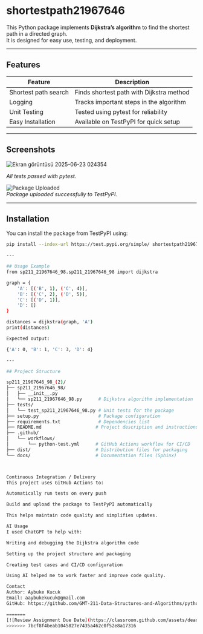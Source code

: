 # shortestpath21967646

This Python package implements **Dijkstra’s algorithm** to find the shortest path in a directed graph.  
It is designed for easy use, testing, and deployment.

---

## Features

| Feature              | Description                                |
|----------------------|--------------------------------------------|
| Shortest path search  | Finds shortest path with Dijkstra method  |
| Logging              | Tracks important steps in the algorithm   |
| Unit Testing         | Tested using pytest for reliability        |
| Easy Installation    | Available on TestPyPI for quick setup      |

---

## Screenshots

![Ekran görüntüsü 2025-06-23 024354](https://github.com/user-attachments/assets/d9a57c9c-22d7-4182-9382-4413f67de66a)

*All tests passed with pytest.*

![Package Uploaded](./screenshots/twine_uploaded.png)  
*Package uploaded successfully to TestPyPI.*

---

## Installation

You can install the package from TestPyPI using:

```bash
pip install --index-url https://test.pypi.org/simple/ shortestpath21967646

---

## Usage Example
from sp211_21967646_98.sp211_21967646_98 import dijkstra

graph = {
    'A': [('B', 1), ('C', 4)],
    'B': [('C', 2), ('D', 5)],
    'C': [('D', 1)],
    'D': []
}

distances = dijkstra(graph, 'A')
print(distances)

Expected output:

{'A': 0, 'B': 1, 'C': 3, 'D': 4}

---

## Project Structure

sp211_21967646_98_(2)/
├── sp211_21967646_98/
│   ├── __init__.py
│   └── sp211_21967646_98.py      # Dijkstra algorithm implementation
├── tests/
│   └── test_sp211_21967646_98.py # Unit tests for the package
├── setup.py                      # Package configuration
├── requirements.txt              # Dependencies list
├── README.md                    # Project description and instructions
├── .github/
│   └── workflows/
│       └── python-test.yml      # GitHub Actions workflow for CI/CD
├── dist/                        # Distribution files for packaging
└── docs/                        # Documentation files (Sphinx)



Continuous Integration / Delivery
This project uses GitHub Actions to:

Automatically run tests on every push

Build and upload the package to TestPyPI automatically

This helps maintain code quality and simplifies updates.

AI Usage
I used ChatGPT to help with:

Writing and debugging the Dijkstra algorithm code

Setting up the project structure and packaging

Creating test cases and CI/CD configuration

Using AI helped me to work faster and improve code quality.

Contact
Author: Aybuke Kucuk
Email: aaybukekucuk@gmail.com
GitHub: https://github.com/GMT-211-Data-Structures-and-Algorithms/python-packaging-admin-aaybukekucuk

=======
[![Review Assignment Due Date](https://classroom.github.com/assets/deadline-readme-button-22041afd0340ce965d47ae6ef1cefeee28c7c493a6346c4f15d667ab976d596c.svg)](https://classroom.github.com/a/i1ecLyyK)
>>>>>>> 7bcf8f4beab1045827e7435a462c0f52e8a17316
